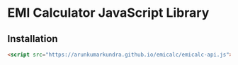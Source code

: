 # EMI Calculator JavaScript Library

## Installation
```html
<script src="https://arunkumarkundra.github.io/emicalc/emicalc-api.js"></script>
